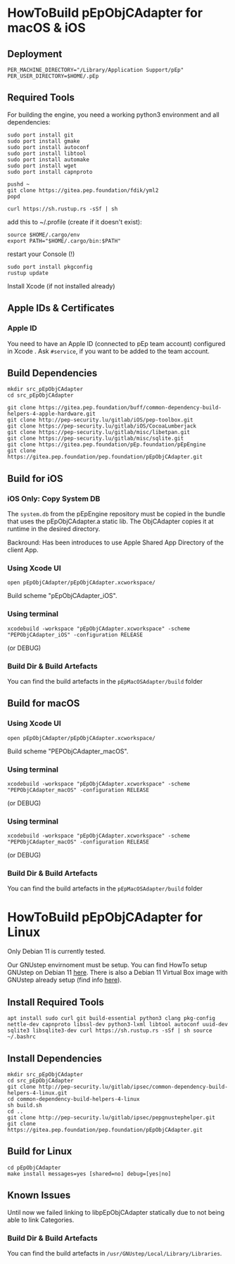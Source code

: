 # HowToBuild pEpObjCAdapter for macOS & iOS

## Deployment

```
PER_MACHINE_DIRECTORY="/Library/Application Support/pEp"
PER_USER_DIRECTORY=$HOME/.pEp
```

## Required Tools

For building the engine, you need a working python3 environment and all dependencies:

```
sudo port install git
sudo port install gmake
sudo port install autoconf
sudo port install libtool
sudo port install automake
sudo port install wget
sudo port install capnproto

pushd ~
git clone https://gitea.pep.foundation/fdik/yml2
popd

curl https://sh.rustup.rs -sSf | sh
```

add this to ~/.profile (create if it doesn't exist):

```
source $HOME/.cargo/env
export PATH="$HOME/.cargo/bin:$PATH"
```

restart your Console (!)

```
sudo port install pkgconfig
rustup update
```

Install Xcode (if not installed already)

## Apple IDs & Certificates

### Apple ID

You need to have an Apple ID (connected to pEp team account) configured in Xcode .  Ask `#service`, if you want to be added to the team account. 

## Build Dependencies
```
mkdir src_pEpObjCAdapter
cd src_pEpObjCAdapter

git clone https://gitea.pep.foundation/buff/common-dependency-build-helpers-4-apple-hardware.git
git clone http://pep-security.lu/gitlab/iOS/pep-toolbox.git
git clone https://pep-security.lu/gitlab/iOS/CocoaLumberjack
git clone https://pep-security.lu/gitlab/misc/libetpan.git
git clone https://pep-security.lu/gitlab/misc/sqlite.git
git clone https://gitea.pep.foundation/pEp.foundation/pEpEngine
git clone https://gitea.pep.foundation/pep.foundation/pEpObjCAdapter.git
```

## Build for iOS

### iOS Only: Copy System DB 

The `system.db` from the pEpEngine repository must be copied in the bundle that uses the pEpObjCAdapter.a static lib. The ObjCAdapter copies it at runtime in the desired directory.

Backround: Has been introduces to use Apple Shared App Directory of the client App.

### Using Xcode UI

`open pEpObjCAdapter/pEpObjCAdapter.xcworkspace/`

Build scheme "pEpObjCAdapter_iOS".

### Using terminal

`xcodebuild -workspace "pEpObjCAdapter.xcworkspace" -scheme "PEPObjCAdapter_iOS" -configuration RELEASE`

(or DEBUG)

### Build Dir & Build Artefacts

You can find the build artefacts in the `pEpMacOSAdapter/build` folder


## Build for macOS

### Using Xcode UI

`open pEpObjCAdapter/pEpObjCAdapter.xcworkspace/`

Build scheme "PEPObjCAdapter_macOS".

### Using terminal

`xcodebuild -workspace "pEpObjCAdapter.xcworkspace" -scheme "PEPObjCAdapter_macOS" -configuration RELEASE`

(or DEBUG)

### Using terminal

`xcodebuild -workspace "pEpObjCAdapter.xcworkspace" -scheme "PEPObjCAdapter_macOS" -configuration RELEASE`

(or DEBUG)

### Build Dir & Build Artefacts

You can find the build artefacts in the `pEpMacOSAdapter/build` folder


# HowToBuild pEpObjCAdapter for Linux

Only Debian 11 is currently tested.

Our GNUstep envirnoment must be setup. You can find HowTo setup GNUstep on Debian 11 [here](https://devdocs.pep.security/IPSec/Team%20%26%20Development/Objective-C/Cross%20Platform%20Objective-C%20%26%20Swift/Cross%20Platform%20Objective-C/VirtualBox%20Setup%20-%3E%20Debian%2011%20Plus%20GNUstep.html). There is also a Debian 11 Virtual Box image with GNUstep already setup (find info [here](https://devdocs.pep.security/IPSec/Team%20%26%20Development/Objective-C/Cross%20Platform%20Objective-C%20%26%20Swift/Cross%20Platform%20Objective-C/HowTo%20-%3E%20Build%20GNUstep%20On%20Debian%2011.html)).

## Install Required Tools

``
apt install sudo curl git build-essential python3 clang pkg-config nettle-dev capnproto libssl-dev python3-lxml libtool autoconf uuid-dev sqlite3 libsqlite3-dev
curl https://sh.rustup.rs -sSf | sh
source ~/.bashrc
``

## Install Dependencies
```
mkdir src_pEpObjCAdapter
cd src_pEpObjCAdapter
git clone http://pep-security.lu/gitlab/ipsec/common-dependency-build-helpers-4-linux.git
cd common-dependency-build-helpers-4-linux
sh build.sh
cd ..
git clone http://pep-security.lu/gitlab/ipsec/pepgnustephelper.git
git clone https://gitea.pep.foundation/pep.foundation/pEpObjCAdapter.git
```

## Build for Linux
```
cd pEpObjCAdapter
make install messages=yes [shared=no] debug=[yes|no]
```

## Known Issues

Until now we failed linking to libpEpObjCAdapter statically due to not being able to link Categories.

### Build Dir & Build Artefacts

You can find the build artefacts in `/usr/GNUstep/Local/Library/Libraries`.